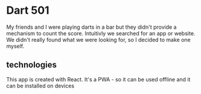 # Dart 501

My friends and I were playing darts in a bar but they didn't provide a mechanism to count the score. Intuitivly we searched for an app or website. We didn't really found what we were looking for, so I decided to make one myself.

## technologies

This app is created with React. 
It's a PWA - so it can be used offline and it can be installed on devices
